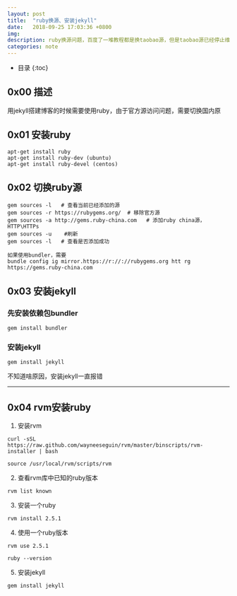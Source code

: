 ```yaml
---
layout: post
title:  "ruby换源、安装jekyll"
date:   2018-09-25 17:03:36 +0800
img:
description: ruby换源问题，百度了一堆教程都是换taobao源，但是taobao源已经停止维护了。。。
categories: note
---
```


* 目录
{:toc}

## 0x00 描述
用jekyll搭建博客的时候需要使用ruby，由于官方源访问问题，需要切换国内原

## 0x01 安装ruby
```
apt-get install ruby
apt-get install ruby-dev (ubuntu)
apt-get install ruby-devel (centos)
```

## 0x02 切换ruby源
```
gem sources -l   # 查看当前已经添加的源
gem sources -r https://rubygems.org/  # 移除官方源
gem sources -a http://gems.ruby-china.com   # 添加ruby china源，HTTP\HTTPs
gem sources -u    #刷新
gem sources -l   # 查看是否添加成功
```

```
如果使用bundler，需要
bundle config ig mirror.https://r://://rubygems.org htt rg https://gems.ruby-china.com
```
## 0x03 安装jekyll
 
### 先安装依赖包bundler
```
gem install bundler
```
### 安装jekyll
```
gem install jekyll
```
不知道啥原因，安装jekyll一直报错

---------------

## 0x04 rvm安装ruby
1. 安装rvm

```curl -sSL https://raw.github.com/wayneeseguin/rvm/master/binscripts/rvm-installer | bash```

```source /usr/local/rvm/scripts/rvm```

2. 查看rvm库中已知的ruby版本

```rvm list known```

3. 安装一个ruby

```rvm install 2.5.1```

4. 使用一个ruby版本

```rvm use 2.5.1```

```ruby --version```

5. 安装jekyll

```gem install jekyll```